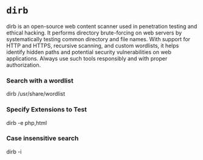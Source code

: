 # `dirb`

dirb is an open-source web content scanner used in penetration testing and ethical hacking. It performs directory brute-forcing on web servers by systematically testing common directory and file names. With support for HTTP and HTTPS, recursive scanning, and custom wordlists, it helps identify hidden paths and potential security vulnerabilities on web applications. Always use such tools responsibly and with proper authorization.

### Search with a wordlist
dirb <hostname> /usr/share/wordlist

### Specify Extensions to Test
dirb -e php,html <hostname>

### Case insensitive search
dirb -i
